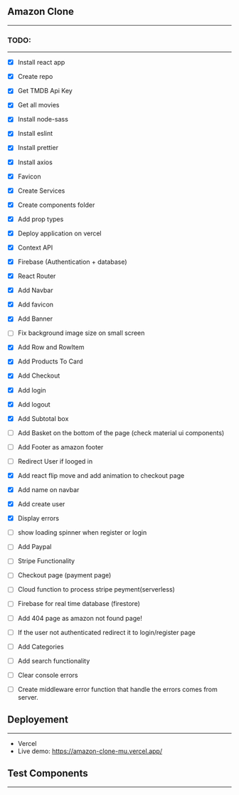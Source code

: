 ## Amazon Clone
----

### TODO:
----

* [x] Install react app
* [x] Create repo
* [x] Get TMDB Api Key
* [x] Get all movies
* [x] Install node-sass
* [x] Install eslint
* [x] Install prettier
* [x] Install axios
* [x] Favicon
* [x] Create Services
* [x] Create components folder
* [x] Add prop types
* [x] Deploy application on vercel
* [x] Context API
* [x] Firebase (Authentication + database)
* [x] React Router
* [x] Add Navbar
* [x] Add favicon
* [x] Add Banner
* [ ] Fix background image size on small screen
* [x] Add Row and RowItem
* [x] Add Products To Card
* [x] Add Checkout
* [x] Add login
* [x] Add logout
* [x] Add Subtotal box
* [ ] Add Basket on the bottom of the page (check material ui components)
* [ ] Add Footer as amazon footer
* [ ] Redirect User if looged in
* [x] Add react flip move and add animation to checkout page
* [x] Add name on navbar
* [x] Add create user
* [x] Display errors
* [ ] show loading spinner when register or login
* [ ] Add Paypal
* [ ] Stripe Functionality
* [ ] Checkout page (payment page)
* [ ] Cloud function to process stripe peyment(serverless)
* [ ] Firebase for real time database (firestore)
* [ ] Add 404 page as amazon not found page!
* [ ] If the user not authenticated redirect it to login/register page
* [ ] Add Categories
* [ ] Add search functionality
* [ ] Clear console errors
* [ ] Create middleware error function that handle the errors comes from server.


## Deployement
----

* Vercel
* Live demo: https://amazon-clone-mu.vercel.app/

## Test Components
----


